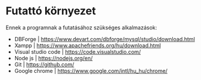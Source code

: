# Futattó környezet
Ennek a programnak a futatásához szükséges alkalmazások:
  - DBForge | https://www.devart.com/dbforge/mysql/studio/download.html
  - Xampp | https://www.apachefriends.org/hu/download.html
  - Visual studio code | https://code.visualstudio.com/
  - Node js | https://nodejs.org/en/
  - Git | https://github.com/
  - Google chrome | https://www.google.com/intl/hu_hu/chrome/

